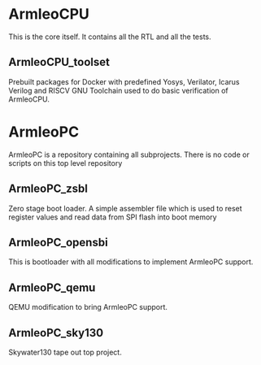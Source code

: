 # ArmleoCPU
This is the core itself. It contains all the RTL and all the tests.

## ArmleoCPU_toolset
Prebuilt packages for Docker with predefined Yosys, Verilator, Icarus Verilog and RISCV GNU Toolchain used to do basic verification of ArmleoCPU.

# ArmleoPC
ArmleoPC is a repository containing all subprojects. There is no code or scripts on this top level repository

## ArmleoPC_zsbl
Zero stage boot loader. A simple assembler file which is used to reset register values and read data from SPI flash into boot memory

## ArmleoPC_opensbi
This is bootloader with all modifications to implement ArmleoPC support.

## ArmleoPC_qemu
QEMU modification to bring ArmleoPC support.

## ArmleoPC_sky130
Skywater130 tape out top project.